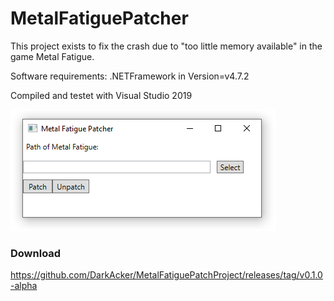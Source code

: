 # MetalFatiguePatcher
This project exists to fix the crash due to "too little memory available" in the game Metal Fatigue.

Software requirements: .NETFramework in Version=v4.7.2

Compiled and testet with Visual Studio 2019

![application_view](pictures\application_view.png)

### Download
https://github.com/DarkAcker/MetalFatiguePatchProject/releases/tag/v0.1.0-alpha

